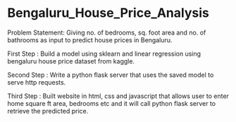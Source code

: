 # Bengaluru_House_Price_Analysis

Problem Statement: Giving no. of bedrooms, sq. foot area and no. of bathrooms as input to predict house prices in Bengaluru.

First Step : Build a model using sklearn and linear regression using bengaluru house price dataset from kaggle.

Second Step : Write a python flask server that uses the saved model to serve http requests.

Third Step : Built website in html, css and javascript that allows user to enter home square ft area, bedrooms etc and it will call python flask server to retrieve the predicted 
             price.
             
             
